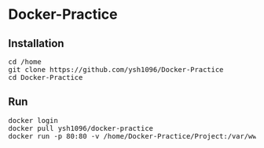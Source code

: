 # Docker-Practice

## Installation
<pre>
cd /home
git clone https://github.com/ysh1096/Docker-Practice
cd Docker-Practice
</pre>


## Run
<pre>
docker login
docker pull ysh1096/docker-practice
docker run -p 80:80 -v /home/Docker-Practice/Project:/var/www/html ysh1096/docker-practice
</pre>

